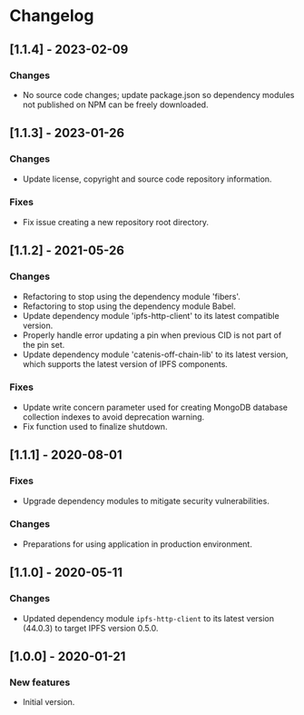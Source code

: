 # Changelog

## [1.1.4] - 2023-02-09

### Changes
- No source code changes; update package.json so dependency modules not published on NPM can be freely downloaded.

## [1.1.3] - 2023-01-26

### Changes
- Update license, copyright and source code repository information.

### Fixes
- Fix issue creating a new repository root directory.

## [1.1.2] - 2021-05-26

### Changes
- Refactoring to stop using the dependency module 'fibers'.
- Refactoring to stop using the dependency module Babel.
- Update dependency module 'ipfs-http-client' to its latest compatible version.
- Properly handle error updating a pin when previous CID is not part of the pin set.
- Update dependency module 'catenis-off-chain-lib' to its latest version, which supports the latest version of IPFS
 components.

### Fixes
- Update write concern parameter used for creating MongoDB database collection indexes to avoid deprecation warning.
- Fix function used to finalize shutdown.

## [1.1.1] - 2020-08-01

### Fixes
- Upgrade dependency modules to mitigate security vulnerabilities.

### Changes
- Preparations for using application in production environment.

## [1.1.0] - 2020-05-11

### Changes
- Updated dependency module `ipfs-http-client` to its latest version (44.0.3) to target IPFS version 0.5.0.

## [1.0.0] - 2020-01-21

### New features
- Initial version.